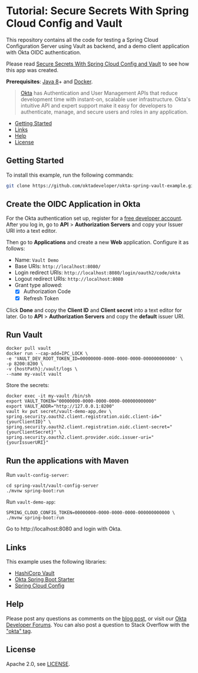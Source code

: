 # Tutorial: Secure Secrets With Spring Cloud Config and Vault

This repository contains all the code for testing a Spring Cloud Configuration Server using Vault as backend, and a demo client application with Okta OIDC authentication.

Please read [Secure Secrets With Spring Cloud Config and Vault](https://developer.okta.com/blog/2020/05/04/spring-vault) to see how this app was created.

**Prerequisites**: [Java 8](https://adoptopenjdk.net/)+ and [Docker](https://docs.docker.com/engine/install/).

> [Okta](https://developer.okta.com/) has Authentication and User Management APIs that reduce development time with instant-on, scalable user infrastructure. Okta's intuitive API and expert support make it easy for developers to authenticate, manage, and secure users and roles in any application.

* [Getting Started](#getting-started)
* [Links](#links)
* [Help](#help)
* [License](#license)

## Getting Started

To install this example, run the following commands:

```bash
git clone https://github.com/oktadeveloper/okta-spring-vault-example.git
```

## Create the OIDC Application in Okta

For the Okta authentication set up, register for a [free developer account](https://developer.okta.com/signup/). After you log in, go to **API** > **Authorization Servers** and copy your Issuer URI into a text editor.

Then go to **Applications** and create a new **Web** application. Configure it as follows:

- Name: `Vault Demo`
- Base URIs: `http://localhost:8080/`
- Login redirect URIs: `http://localhost:8080/login/oauth2/code/okta`
- Logout redirect URIs: `http://localhost:8080`
- Grant type allowed: 
  - [x] Authorization Code
  - [x] Refresh Token

Click **Done** and copy the **Client ID** and **Client secret** into a text editor for later. Go to **API** > **Authorization Servers** and copy the **default** issuer URI.


## Run Vault

```shell
docker pull vault
docker run --cap-add=IPC_LOCK \
-e 'VAULT_DEV_ROOT_TOKEN_ID=00000000-0000-0000-0000-000000000000' \
-p 8200:8200 \
-v {hostPath}:/vault/logs \
--name my-vault vault
```

Store the secrets:

```shell
docker exec -it my-vault /bin/sh
export VAULT_TOKEN="00000000-0000-0000-0000-000000000000"
export VAULT_ADDR="http://127.0.0.1:8200"
vault kv put secret/vault-demo-app,dev \ spring.security.oauth2.client.registration.oidc.client-id="{yourClientID}" \ spring.security.oauth2.client.registration.oidc.client-secret="{yourClientSecret}" \ spring.security.oauth2.client.provider.oidc.issuer-uri="{yourIssuerURI}"
```

## Run the applications with Maven

Run `vault-config-server`:

```shell
cd spring-vault/vault-config-server
./mvnw spring-boot:run
```

Run `vault-demo-app`:
```shell
SPRING_CLOUD_CONFIG_TOKEN=00000000-0000-0000-0000-000000000000 \
./mvnw spring-boot:run
```

Go to http://localhost:8080 and login with Okta.

## Links

This example uses the following libraries:

* [HashiCorp Vault](https://www.vaultproject.io/)
* [Okta Spring Boot Starter](https://github.com/oktadeveloper/generator-jhipster-ionic)
* [Spring Cloud Config](https://spring.io/projects/spring-cloud-config)

## Help

Please post any questions as comments on the [blog post](https://developer.okta.com/blog/2020/05/04/spring-vault), or visit our [Okta Developer Forums](https://devforum.okta.com/). You can also post a question to Stack Overflow with the ["okta" tag](https://stackoverflow.com/questions/tagged/okta).

## License

Apache 2.0, see [LICENSE](LICENSE).
